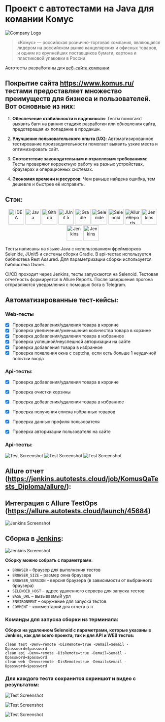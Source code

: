 # Проект с автотестами на Java для комании Комус

![Company Logo](logos/Komus.png)

> «Ко́мус» — российская рознично-торговая компания, являющаяся лидером на российском рынке канцелярских и офисных товаров, и одним из крупнейших поставщиков бумаги, картона и пластиковой упаковки в России.

Автотесты разработаны для [веб-сайта компании](https://www.komus.ru/)

## Покрытие сайта https://www.komus.ru/ тестами предоставляет множество преимуществ для бизнеса и пользователей. Вот основные из них:
1. **Обеспечение стабильности и надежности**: Тесты помогают выявить баги на ранних стадиях разработки или обновления сайта, предотвращая их попадание в продакшн.

2. **Улучшение пользовательского опыта (UX)**: Автоматизированное тестирование производительности помогает выявить узкие места и оптимизировать сайт.

3. **Соответствие законодательным и отраслевым требованиям**: Тесты проверяют корректную работу на разных устройствах, браузерах и операционных системах.

4. **Экономия времени и ресурсов**: Чем раньше найдена ошибка, тем дешевле и быстрее её исправить.

##  Стэк:

<p align="center">  
<a href="https://www.jetbrains.com/idea/"><img src="logos/IntelliJIDEAIcon.svg" width="50" height="50"  alt="IDEA"/></a>  
<a href="https://www.java.com/"><img src="logos/javaLogo.png" width="50" height="50"  alt="Java"/></a>  
<a href="https://github.com/"><img src="logos/githubLogo.png" width="50" height="50"  alt="Github"/></a>  
<a href="https://junit.org/junit5/"><img src="logos/junit5Logo.png" width="50" height="50"  alt="JUnit 5"/></a>  
<a href="https://gradle.org/"><img src="logos/Gradle.svg" width="50" height="50"  alt="Gradle"/></a>  
<a href="https://selenide.org/"><img src="logos/selenideLogo.png" width="50" height="50"  alt="Selenide"/></a>  
<a href="https://aerokube.com/selenoid/"><img src="logos/selenoidLogo.png" width="50" height="50"  alt="Selenoid"/></a>
<a href="https://allurereport.org/"><img src="logos/allurerepLogo.png" width="50" height="50"  alt="AllureReports"/></a>
<a href="https://www.jenkins.io/"><img src="logos/jenkins.svg" width="50" height="50"  alt="Jenkins"/></a>  
<a href="https://rest-assured.io/"><img src="logos/RestAssured.png" width="50" height="50"  alt="Jenkins"/></a>  
<a href="https://qameta.io/"><img src="logos/AllureTestOps.svg" width="50" height="50"  alt="Jenkins"/></a>  
</p>

Тесты написаны на языке Java с использованием фреймворков Selenide, JUnit5 и системы сборки Gradle. В api-тестах
используется библиотека Rest Assured. Для параметризации сборки используется библиотека Owner.

CI/CD проходит через Jenkins, тесты запускаются на Selenoid. Тестовая отчетность формируется в Allure Reports. После
завершения прогона отправляются уведомления с помощью бота в Telegram.

## Автоматизированные тест-кейсы:

### Web-тесты
- [x] Проверка добавления/удаления товара в корзине
- [x] Проверка увеличения/уменьшения количества товара в корзине
- [x] Проверка добавления/удаления товара в избранное
- [x] Проверка успешной/неуспешной авторизации на сайте
- [x] Проверка добавления товара в избранное
- [x] Проверка появления окна с captcha, если есть больше 1 неудачной попытки входа

### Api-тесты:
- [x] Проверка добавления/удаления товара в корзине
- [x] Проверка очистки корзины
- [x] Проверка добавления/удаления товара в избранное
- [x] Проверка получения списка избранных товаров
- [x] Проверка данных профиля пользователя
- [x] Проверка авторизации пользователя на сайте


### Api-тесты:
![Test Screenshot](images/UItests.png)
![Test Screenshot](images/Response.png)
![Test Screenshot](images/Request.png)

## Allure отчет (https://jenkins.autotests.cloud/job/KomusQaTests_Diploma/allure/):

## Интеграция с Allure TestOps (https://allure.autotests.cloud/launch/45684)

![Jenkins Screenshot](images/Allure.png)

## Cборка в [Jenkins](https://jenkins.autotests.cloud/job/KomusQaTests_Diploma/):

![Jenkins Screenshot](images/Jenkins.png)

**Сборку можно собрать с параметрами:**

* <code>BROWSER</code> – браузер для выполнения тестов
* <code>BROWSER_SIZE</code> – размер окна браузера
* <code>BROWSER_VERSION</code> – версия браузера (в зависимости от выбранного браузера)
* <code>SELENOID_HOST</code> – адрес удаленного сервера для запуска тестов
* <code>BASE_URL</code> – вызываемый урл
* <code>ENVIRONMENT</code> – окружение для запуска тестов
* <code>COMMENT</code> – комментарий для отчета в тг

### Команды для запуска сборки из терминала:

**Сборка на удаленном Selenoid с параметрами, которые указаны в Jenkins, как для всего проекта, так и для API и WEB тестов:**

```
clean test -Denv=remote -DisRemote=true -Demail=$email -Dpassword=$password
clean api -Denv=remote -DisRemote=true -Demail=$email -Dpassword=$password
clean web -Denv=remote -DisRemote=true -Demail=$email -Dpassword=$password

```
### Для каждого теста сохранится скриншот и видео с результатом:

![Test Screenshot](images/Capcha.png)

![Test Screenshot](images/ProductUI.png)

![Test Screenshot](images/Video.gif)




